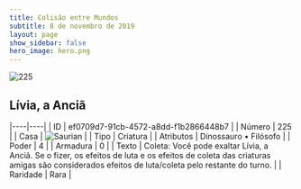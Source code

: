 ```yaml
---
title: Colisão entre Mundos
subtitle: 8 de novembro de 2019
layout: page
show_sidebar: false
hero_image: hero.png
---
```


![225](https://cdn.keyforgegame.com/media/card_front/pt/452_225_7G99WJ3VRM48_pt.png)

## Lívia, a Anciã

|----|----|
| ID | ef0709d7-91cb-4572-a8dd-f1b2866448b7 |
| Número | 225 |
| Casa | ![Saurian](https://archonarcana.com/images/thumb/9/9e/Saurian_P.png/22px-Saurian_P.png "Sauro") |
| Tipo | Criatura |
| Atributos | Dinossauro • Filósofo |
| Poder | 4 |
| Armadura | 0 |
| Texto | Coleta: Você pode exaltar Lívia, a Anciã. Se o fizer, os efeitos de luta e os efeitos de coleta das criaturas amigas são considerados efeitos de luta/coleta  pelo restante do turno. |
| Raridade | Rara |
